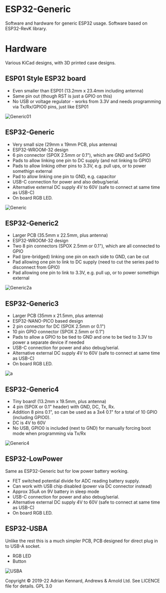 # ESP32-Generic

Software and hardware for generic ESP32 usage. Software based on ESP32-RevK library.

# Hardware

Various KiCad designs, with 3D printed case designs.

## ESP01 Style ESP32 board

- Even smaller than ESP01 (13.2mm x 23.4mm including antenna)
- Same pin out (though RST is just a GPIO on this)
- No USB or voltage regulator - works from 3.3V and needs programming via Tx/Rx/GPIO0 pins, just like ESP01

![Generic01](https://user-images.githubusercontent.com/996983/154910368-08a94680-f98b-4543-9405-6571c8da761c.png)

## ESP32-Generic

- Very small size (29mm x 19mm PCB, plus antenna)
- ESP32-WROOM-32 design
- 6 pin connector (SPOX 2.5mm or 0.1"), which are GND and 5xGPIO
- Pads to allow linking one pin to DC supply (and not linking to GPIO)
- Pads to allow linking other pins to 3.3V, e.g. pull ups, or to power somethign external
- Pad to allow linking one pin to GND, e.g. capacitor
- USB-C connection for power and also debug/serial.
- Alternative external DC supply 4V to 60V (safe to connect at same time as USB-C)
- On board RGB LED.

![Generic](https://user-images.githubusercontent.com/996983/151692417-bf97f5b4-017b-4074-9edc-952c1f0526cb.png)

## ESP32-Generic2

- Larger PCB (35.5mm x 22.5mm, plus antenna)
- ESP32-WROOM-32 design
- Two 8 pin connectors (SPOX 2.5mm or 0.1"), which are all connected to GPIO
- Pad (pre-bridged) linking one pin on each side to GND, can be cut
- Pad allowing one pin to link to DC supply (need to cut the series pad to disconnect from GPIO)
- Pad allowing one pin to link to 3.3V, e.g. pull up, or to power somethign external

![Generic2a](https://user-images.githubusercontent.com/996983/151692421-359f2ba7-d9bb-447f-9a19-a2da2b949f7f.png)

## ESP32-Generic3

- Larger PCB (35mm x 21.5mm, plus antenna)
- ESP32-NANO-PICO based design
- 2 pin connector for DC (SPOX 2.5mm or 0.1")
- 10 pin GPIO connector (SPOX 2.5mm or 0.1")
- Pads to allow a GPIO to be tied to GND and one to be tied to 3.3V to power a separate device if needed
- USB-C connection for power and also debug/serial.
- Alternative external DC supply 4V to 60V (safe to connect at same time as USB-C)
- On board RGB LED.

![a](https://user-images.githubusercontent.com/996983/154688606-ff696f24-0eac-4adf-965b-7ab453dbc4a4.png)

## ESP32-Generic4

- Tiny board! (13.2mm x 19.5mm, plus antenna)
- 4 pin (SPOX or 0.1" header) with GND, DC, Tx, Rx.
- Addition 8 pins 0.1", so can be used as a 3x4 0.1" for a total of 10 GPIO (including GPIO0).
- DC is 4V to 60V
- No USB, GPIO0 is included (next to GND) for manually forcing boot mode when programming via Tx/Rx

![Generic4](https://user-images.githubusercontent.com/996983/155281079-e3d44414-4403-4cc3-a2bb-2a8ebe38c4e4.png)

## ESP32-LowPower

Same as ESP32-Generic but for low power battery working.

- FET switched potential divide for ADC reading battery supply.
- Can work with USB chip disabled (power via DC connector instead)
- Approx 35uA on 9V battery in sleep mode
- USB-C connection for power and also debug/serial.
- Alternative external DC supply 4V to 60V (safe to connect at same time as USB-C)
- On board RGB LED.

## ESP32-USBA

Unlike the rest this is a much simpler PCB, PCB designed for direct plug in to USB-A socket.

- RGB LED
- Button

![USBA](https://user-images.githubusercontent.com/996983/140615566-fc0d410a-a81b-4b3e-9b71-35afe68315ae.png)

Copyright © 2019-22 Adrian Kennard, Andrews & Arnold Ltd. See LICENCE file for details. GPL 3.0
